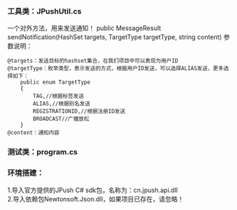 ﻿### 工具类：JPushUtil.cs
一个对外方法，用来发送通知！
public MessageResult sendNotification(HashSet<string> targets, TargetType targetType, string content) 
参数说明：
```
@targets：发送目标的hashset集合，在我们项目中可以表现为用户ID
@targetType：枚举类型，表示发送的方式，根据用户ID发送，可以选择ALIAS发送，更多选择如下：
	public enum TargetType   
    {
        TAG,//根据标签发送
        ALIAS,//根据别名发送
        REGISTRATIONID,//根据注册ID发送
        BROADCAST//广播放松
    }
@content：通知内容
```

### 测试类：program.cs

### 环境搭建：
1.导入官方提供的JPush C# sdk包，名称为：cn.jpush.api.dll  
2.导入依赖包Newtonsoft.Json.dll，如果项目已存在，请忽略！